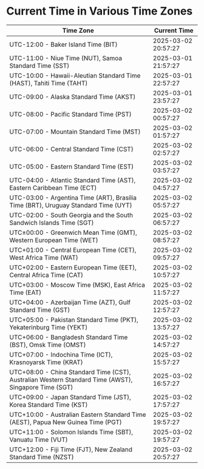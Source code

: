 # Current Time in Various Time Zones

| Time Zone | Current Time |
|-----------|--------------|
| UTC-12:00 - Baker Island Time (BIT) | 2025-03-02 20:57:27 |
| UTC-11:00 - Niue Time (NUT), Samoa Standard Time (SST) | 2025-03-01 21:57:27 |
| UTC-10:00 - Hawaii-Aleutian Standard Time (HAST), Tahiti Time (TAHT) | 2025-03-01 22:57:27 |
| UTC-09:00 - Alaska Standard Time (AKST) | 2025-03-01 23:57:27 |
| UTC-08:00 - Pacific Standard Time (PST) | 2025-03-02 00:57:27 |
| UTC-07:00 - Mountain Standard Time (MST) | 2025-03-02 01:57:27 |
| UTC-06:00 - Central Standard Time (CST) | 2025-03-02 02:57:27 |
| UTC-05:00 - Eastern Standard Time (EST) | 2025-03-02 03:57:27 |
| UTC-04:00 - Atlantic Standard Time (AST), Eastern Caribbean Time (ECT) | 2025-03-02 04:57:27 |
| UTC-03:00 - Argentina Time (ART), Brasília Time (BRT), Uruguay Standard Time (UYT) | 2025-03-02 05:57:27 |
| UTC-02:00 - South Georgia and the South Sandwich Islands Time (SGT) | 2025-03-02 06:57:27 |
| UTC±00:00 - Greenwich Mean Time (GMT), Western European Time (WET) | 2025-03-02 08:57:27 |
| UTC+01:00 - Central European Time (CET), West Africa Time (WAT) | 2025-03-02 09:57:27 |
| UTC+02:00 - Eastern European Time (EET), Central Africa Time (CAT) | 2025-03-02 10:57:27 |
| UTC+03:00 - Moscow Time (MSK), East Africa Time (EAT) | 2025-03-02 11:57:27 |
| UTC+04:00 - Azerbaijan Time (AZT), Gulf Standard Time (GST) | 2025-03-02 12:57:27 |
| UTC+05:00 - Pakistan Standard Time (PKT), Yekaterinburg Time (YEKT) | 2025-03-02 13:57:27 |
| UTC+06:00 - Bangladesh Standard Time (BST), Omsk Time (OMST) | 2025-03-02 14:57:27 |
| UTC+07:00 - Indochina Time (ICT), Krasnoyarsk Time (KRAT) | 2025-03-02 15:57:27 |
| UTC+08:00 - China Standard Time (CST), Australian Western Standard Time (AWST), Singapore Time (SGT) | 2025-03-02 16:57:27 |
| UTC+09:00 - Japan Standard Time (JST), Korea Standard Time (KST) | 2025-03-02 17:57:27 |
| UTC+10:00 - Australian Eastern Standard Time (AEST), Papua New Guinea Time (PGT) | 2025-03-02 19:57:27 |
| UTC+11:00 - Solomon Islands Time (SBT), Vanuatu Time (VUT) | 2025-03-02 19:57:27 |
| UTC+12:00 - Fiji Time (FJT), New Zealand Standard Time (NZST) | 2025-03-02 20:57:27 |
